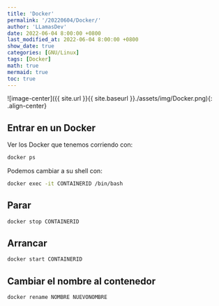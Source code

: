 ```yaml
---
title: 'Docker'
permalink: '/20220604/Docker/'
author: 'LLamasDev'
date: 2022-06-04 8:00:00 +0800
last_modified_at: 2022-06-04 8:00:00 +0800
show_date: true
categories: [GNU/Linux]
tags: [Docker]
math: true
mermaid: true
toc: true
---
```


![image-center]({{ site.url }}{{ site.baseurl }}./assets/img/Docker.png){: .align-center}

## Entrar en un Docker

Ver los Docker que tenemos corriendo con:
```bash
docker ps
```

Podemos cambiar a su shell con:
```bash
docker exec -it CONTAINERID /bin/bash
```

## Parar

```bash
docker stop CONTAINERID
```

## Arrancar

```bash
docker start CONTAINERID
```

## Cambiar el nombre al contenedor

```bash
docker rename NOMBRE NUEVONOMBRE
```
